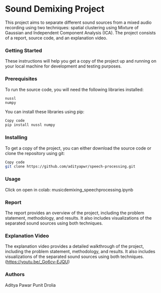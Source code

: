 # Sound Demixing Project
This project aims to separate different sound sources from a mixed audio recording using two techniques: spatial clustering using Mixture of Gaussian and Independent Component Analysis (ICA). The project consists of a report, source code, and an explanation video.

### Getting Started
These instructions will help you get a copy of the project up and running on your local machine for development and testing purposes.

### Prerequisites
To run the source code, you will need the following libraries installed:

```
nussl
numpy
```

You can install these libraries using pip:

```bash
Copy code
pip install nussl numpy 
```

### Installing
To get a copy of the project, you can either download the source code or clone the repository using git:

```bash
Copy code
git clone https://github.com/adityapwr/speech-processing.git
```

### Usage
Click on open in colab: musicdemixing_speechprocessing.ipynb

### Report
The report provides an overview of the project, including the problem statement, methodology, and results. It also includes visualizations of the separated sound sources using both techniques.

### Explanation Video
The explanation video provides a detailed walkthrough of the project, including the problem statement, methodology, and results. It also includes visualizations of the separated sound sources using both techniques. (https://youtu.be/_Go6cv-EJQU)

### Authors
Aditya Pawar
Punit Drolia
